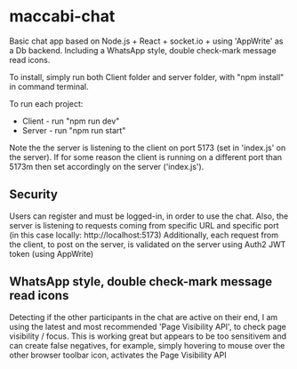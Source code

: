 # maccabi-chat
Basic chat app based on Node.js + React + socket.io + using 'AppWrite' as a Db backend.
Including a WhatsApp style, double check-mark message read icons.

To install, simply run both Client folder and server folder, with "npm install" in command terminal.

To run each project:
* Client - run "npm run dev"
* Server - run "npm run start"

Note the the server is listening to the client on port 5173 (set in 'index.js' on the server).
If for some reason the client is running on a different port than 5173m then set accordingly on the server ('index.js').


Security
--------
Users can register and must be logged-in, in order to use the chat.
Also, the server is listening to requests coming from specific URL and specific port (in this case locally: http://localhost:5173)
Additionally, each request from the client, to post on the server, is validated on the server using Auth2 JWT token (using AppWrite)


WhatsApp style, double check-mark message read icons
----------------------------------------------------
Detecting if the other participants in the chat are active on their end, I am using the latest and most recommended 'Page Visibility API', to check page visibility / focus.
This is working great but appears to be too sensitivem and can create false negatives, for example, simply hovering to mouse over the other browser toolbar icon, activates the Page Visibility API



